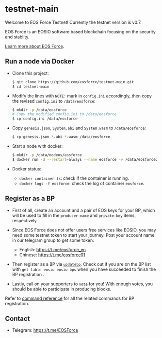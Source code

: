 # testnet-main

Welcome to EOS Force Testnet! Currently the testnet version is v0.7.

EOS Force is an EOSIO software based blockchain focusing on the security and stablity.

[Learn more about EOS Force](https://github.com/eosforce/System).

## Run a node via Docker

- Clone this project:

    ```bash
    $ git clone https://github.com/eosforce/testnet-main.git
    $ cd testnet-main
    ```

- Modify the lines with `NOTE:` mark in `config.ini` accordingly, then copy the revised `config.ini` to `/data/eosforce`:

    ```bash
    $ mkdir -p /data/eosforce
    # Copy the modified config.ini to /data/eosforce
    $ cp config.ini /data/eosforce
    ```

- Copy `genesis.json`, `System.abi` and `System.wasm` to `/data/eosforce`:

    ```bash
    $ cp genesis.json *.abi *.wasm /data/eosforce
    ```

- Start a node with docker:

    ```bash
    $ mkdir -p /data/nodeos/eosforce
    $ docker run -d --restart=always --name eosforce -v /data/eosforce:/opt/eosio/bin/data-dir -v /data/nodeos/eosforce:/root/.local/share/eosio/nodeos -p 8888:8888 -p 9876:9876 eosforce/eos:v0.7 nodeosd.sh
    ```

- Docker status:

    - `docker container ls`: check if the container is running.
    - `docker logs -f eosforce`: check the log of container `eosforce`.

## Register as a BP

- First of all, create an account and a pair of EOS keys for your BP, which will be used to fill in the `producer-name` and `private-key` items, respectively.

- Since EOS Force does not offer users free services like EOSIO, you may need some testnet token to start your journey. Post your account name in our telegram group to get some token:

  - English: https://t.me/eosforce_en
  - Chinese: https://t.me/eosforce01

- Then register as a BP via [`updatebp`](https://github.com/eosforce/System/tree/master/src#updatebp). Check out if you are on the BP list with `get table eosio eosio bps` when you have succeeded to finish the BP registration .

- Lastly, call on your supporters to [`vote`](https://github.com/eosforce/System/tree/master/src#vote) for you! With enough votes, you should be able to participate in producing blocks.

Refer to [command reference](https://github.com/eosforce/System/tree/master/src#command-reference) for all the related commands for BP registration.

## Contact

- Telegram: https://t.me/EOSForce
